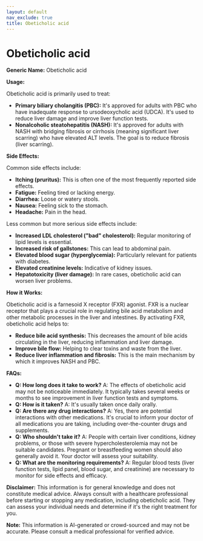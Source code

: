 ```yaml
---
layout: default
nav_exclude: true
title: Obeticholic acid
---
```


# Obeticholic acid

**Generic Name:** Obeticholic acid

**Usage:**

Obeticholic acid is primarily used to treat:

* **Primary biliary cholangitis (PBC):**  It's approved for adults with PBC who have inadequate response to ursodeoxycholic acid (UDCA).  It's used to reduce liver damage and improve liver function tests.
* **Nonalcoholic steatohepatitis (NASH):**  It's approved for adults with NASH with bridging fibrosis or cirrhosis (meaning significant liver scarring) who have elevated ALT levels. The goal is to reduce fibrosis (liver scarring).


**Side Effects:**

Common side effects include:

* **Itching (pruritus):** This is often one of the most frequently reported side effects.
* **Fatigue:** Feeling tired or lacking energy.
* **Diarrhea:** Loose or watery stools.
* **Nausea:** Feeling sick to the stomach.
* **Headache:** Pain in the head.


Less common but more serious side effects include:

* **Increased LDL cholesterol ("bad" cholesterol):**  Regular monitoring of lipid levels is essential.
* **Increased risk of gallstones:**  This can lead to abdominal pain.
* **Elevated blood sugar (hyperglycemia):** Particularly relevant for patients with diabetes.
* **Elevated creatinine levels:** Indicative of kidney issues.
* **Hepatotoxicity (liver damage):** In rare cases, obeticholic acid can worsen liver problems.


**How it Works:**

Obeticholic acid is a farnesoid X receptor (FXR) agonist.  FXR is a nuclear receptor that plays a crucial role in regulating bile acid metabolism and other metabolic processes in the liver and intestines.  By activating FXR, obeticholic acid helps to:

* **Reduce bile acid synthesis:**  This decreases the amount of bile acids circulating in the liver, reducing inflammation and liver damage.
* **Improve bile flow:**  Helping to clear toxins and waste from the liver.
* **Reduce liver inflammation and fibrosis:**  This is the main mechanism by which it improves NASH and PBC.


**FAQs:**

* **Q: How long does it take to work?** A: The effects of obeticholic acid may not be noticeable immediately.  It typically takes several weeks or months to see improvement in liver function tests and symptoms.
* **Q: How is it taken?** A: It's usually taken once daily orally.
* **Q:  Are there any drug interactions?** A: Yes, there are potential interactions with other medications.  It's crucial to inform your doctor of all medications you are taking, including over-the-counter drugs and supplements.
* **Q:  Who shouldn't take it?** A: People with certain liver conditions, kidney problems, or those with severe hypercholesterolemia may not be suitable candidates. Pregnant or breastfeeding women should also generally avoid it.  Your doctor will assess your suitability.
* **Q:  What are the monitoring requirements?** A:  Regular blood tests (liver function tests, lipid panel, blood sugar, and creatinine) are necessary to monitor for side effects and efficacy.


**Disclaimer:** This information is for general knowledge and does not constitute medical advice.  Always consult with a healthcare professional before starting or stopping any medication, including obeticholic acid. They can assess your individual needs and determine if it's the right treatment for you.


**Note:** This information is AI-generated or crowd-sourced and may not be accurate. Please consult a medical professional for verified advice.